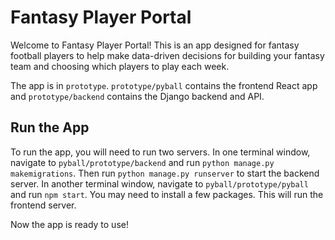 # Fantasy Player Portal

Welcome to Fantasy Player Portal! This is an app designed for fantasy football players to help make data-driven decisions for building your fantasy team and choosing which players to play each week.

The app is in `prototype`. `prototype/pyball` contains the frontend React app and `prototype/backend` contains the Django backend and API.

## Run the App

To run the app, you will need to run two servers. In one terminal window, navigate to `pyball/prototype/backend` and run `python manage.py makemigrations`. Then run `python manage.py runserver` to start the backend server. In another terminal window, navigate to `pyball/prototype/pyball` and run `npm start`. You may need to install a few packages. This will run the frontend server.

Now the app is ready to use!
